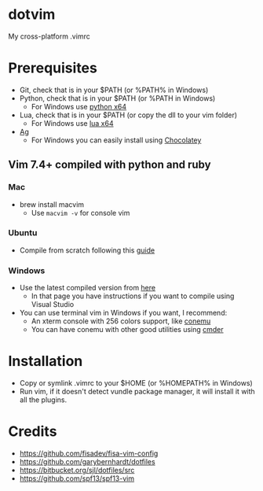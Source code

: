 dotvim
======
My cross-platform .vimrc

# Prerequisites
- Git, check that is in your $PATH (or %PATH% in Windows)
- Python, check that is in your $PATH (or %PATH in Windows)
  - For Windows use [python x64](https://www.python.org/download)
- Lua, check that is in your $PATH (or copy the dll to your vim folder)
  - For Windows use [lua x64](http://joedf.users.sourceforge.net/luabuilds/)
- [Ag](https://github.com/ggreer/the_silver_searcher)
  - For Windows you can easily install using [Chocolatey](http://chocolatey.org/)

## Vim 7.4+ compiled with python and ruby

### Mac
- brew install macvim
    - Use `macvim -v` for console vim

### Ubuntu
- Compile from scratch following this [guide](http://zaiste.net/2013/05/compiling_vim_with_ruby_and_python_support_on_ubuntu/)

### Windows
- Use the latest compiled version from [here](http://solar-blogg.blogspot.ca/p/vim-build.html)
    - In that page you have instructions if you want to compile using Visual Studio
- You can use terminal vim in Windows if you want, I recommend:
    - An xterm console with 256 colors support, like [conemu](https://code.google.com/p/conemu-maximus5/)
    - You can have conemu with other good utilities using [cmder](http://bliker.github.io/cmder/)

# Installation
- Copy or symlink .vimrc to your $HOME (or %HOMEPATH% in Windows)
- Run vim, if it doesn't detect vundle package manager, it will install it with
  all the plugins.

# Credits
- https://github.com/fisadev/fisa-vim-config
- https://github.com/garybernhardt/dotfiles
- https://bitbucket.org/sjl/dotfiles/src
- https://github.com/spf13/spf13-vim

